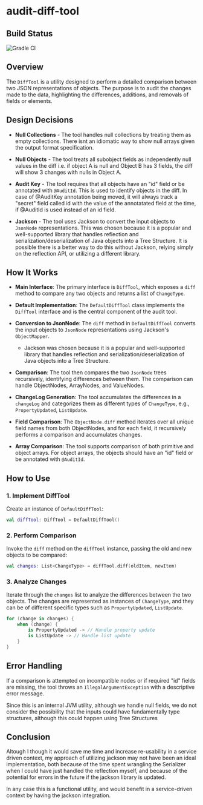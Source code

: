 # audit-diff-tool

## Build Status

![Gradle CI](https://github.com/stetzlaff94/audit-diff-tool/actions/workflows/main.yml/badge.svg)

## Overview

The `DiffTool` is a utility designed to perform a detailed comparison between two JSON representations of objects. The purpose is to audit the changes made to the data, highlighting the differences, additions, and removals of fields or elements.

## Design Decisions

- **Null Collections** - The tool handles null collections by treating them as empty collections. There isnt an idiomatic way to show null arrays given the output format specification.

- **Null Objects** - The tool treats all subobject fields as independently null values in the diff i.e. if object A is null and Object B has 3 fields, the diff will show 3 changes with nulls in Object A.

- **Audit Key** - The tool requires that all objects have an "id" field or be annotated with `@AuditId`. This is used to identify objects in the diff. In case of @AuditKey annotation being moved, it will always track a "secret" field called id with the value of the annotatated field at the time, if @AuditId is used instead of an id field.

- **Jackson** - The tool uses Jackson to convert the input objects to `JsonNode` representations. This was chosen because it is a popular and well-supported library that handles reflection and serialization/deserialization of Java objects into a Tree Structure. It is possible there is a better way to do this without Jackson, relying simply on the reflection API, or utilizing a different library.

## How It Works

- **Main Interface**: The primary interface is `DiffTool`, which exposes a `diff` method to compare any two objects and returns a list of `ChangeType`.

- **Default Implementation**: The `DefaultDiffTool` class implements the `DiffTool` interface and is the central component of the audit tool.

- **Conversion to JsonNode**: The `diff` method in `DefaultDiffTool` converts the input objects to `JsonNode` representations using Jackson's `ObjectMapper`.
  - Jackson was chosen because it is a popular and well-supported library that handles reflection and serialization/deserialization of Java objects into a Tree Structure.

- **Comparison**: The tool then compares the two `JsonNode` trees recursively, identifying differences between them. The comparison can handle ObjectNodes, ArrayNodes, and ValueNodes.

- **ChangeLog Generation**: The tool accumulates the differences in a `changeLog` and categorizes them as different types of `ChangeType`, e.g., `PropertyUpdated`, `ListUpdate`.

- **Field Comparison**: The `ObjectNode.diff` method iterates over all unique field names from both ObjectNodes, and for each field, it recursively performs a comparison and accumulates changes.

- **Array Comparison**: The tool supports comparison of both primitive and object arrays. For object arrays, the objects should have an "id" field or be annotated with `@AuditId`.

## How to Use

### 1. Implement DiffTool

Create an instance of `DefaultDiffTool`:

```kotlin
val diffTool: DiffTool = DefaultDiffTool()
```

### 2. Perform Comparison

Invoke the `diff` method on the `diffTool` instance, passing the old and new objects to be compared:

```kotlin
val changes: List<ChangeType> = diffTool.diff(oldItem, newItem)
```

### 3. Analyze Changes

Iterate through the `changes` list to analyze the differences between the two objects. The changes are represented as instances of `ChangeType`, and they can be of different specific types such as `PropertyUpdated`, `ListUpdate`.

```kotlin
for (change in changes) {
    when (change) {
        is PropertyUpdated -> // Handle property update
        is ListUpdate -> // Handle list update
    }
}
```

## Error Handling

If a comparison is attempted on incompatible nodes or if required "id" fields are missing, the tool throws an `IllegalArgumentException` with a descriptive error message.

Since this is an internal JVM utility, although we handle null fields, we do not consider the possibility that the inputs could have fundamentally type structures, although this could happen using Tree Structures

## Conclusion
Altough I though it would save me time and increase re-usability in a service driven context, 
my approach of utilizing jackson may not have been an ideal implementation, both because of the time spent wrangling the Serializer 
when I could have just handled the reflection myself, and because of the potential for errors in the future if the jackson library is updated.

In any case this is a functional utility, and would benefit in a service-driven context by having the jackson integration.
